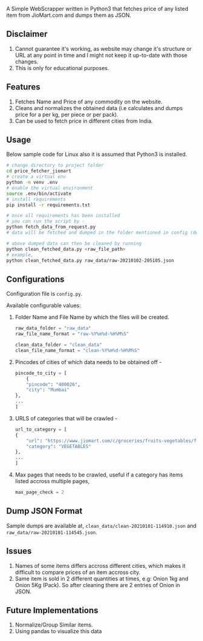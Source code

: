 A Simple WebScrapper written in Python3 that fetches price of any listed item from JioMart.com and dumps them as JSON.

## Disclaimer
1. Cannot guarantee it's working, as website may change it's structure or URL at any point in time and I might not keep it up-to-date with those changes.
2. This is only for educational purposes.

## Features
1. Fetches Name and Price of any commodity on the website.
2. Cleans and normalizes the obtained data (i.e calculates and dumps price for a per kg, per piece or per pack).
3. Can be used to fetch price in different cities from India.

## Usage
Below sample code for Linux also it is assumed that Python3 is installed.    
```bash
# change directory to project folder
cd price_fetcher_jiomart
# create a virtual env
python -m venv .env
# enable the virtual environment
source .env/bin/activate
# install requirements
pip install -r requirements.txt

# once all requirements has been installed
# you can run the script by -
python fetch_data_from_request.py
# data will be fetched and dumped in the folder mentioned in config (default: raw_data)

# above dumped data can then be cleaned by running
python clean_fetched_data.py <raw_file_path>
# example,
python clean_fetched_data.py raw_data/raw-20210102-205105.json
```

## Configurations
Configuration file is `config.py`.  

Available configurable values:
1. Folder Name and File Name by which the files will be created.
    ```python
    raw_data_folder = "raw_data"
    raw_file_name_format = "raw-%Y%m%d-%H%M%S"

    clean_data_folder = "clean_data"
    clean_file_name_format = "clean-%Y%m%d-%H%M%S"
    ```
2. Pincodes of cities of which data needs to be obtained off -
    ```python
    pincode_to_city = [
        {
        "pincode": "400026",
        "city": "Mumbai"
    },
    ...
    ]
    ```
3. URLS of categories that will be crawled -
    ```python
    url_to_category = [
    {
        "url": "https://www.jiomart.com/c/groceries/fruits-vegetables/fresh-vegetables/229",
        "category": "VEGETABLES"
    },
    ...
    ]
    ```
4. Max pages that needs to be crawled, useful if a category has items listed accross multiple pages,
    ```python
    max_page_check = 2
    ```

## Dump JSON Format
Sample dumps are available at, `clean_data/clean-20210101-114910.json` and `raw_data/raw-20210101-114545.json`.

## Issues
1. Names of some items differs accross different cities, which makes it difficult to compare prices of an item accross city.
2. Same item is sold in 2 different quantities at times, e.g: Onion 1kg and Onion 5Kg (Pack). So after cleaning there are 2 entries of Onion in JSON.

## Future Implementations
1. Normalize/Group Similar items.
2. Using pandas to visualize this data